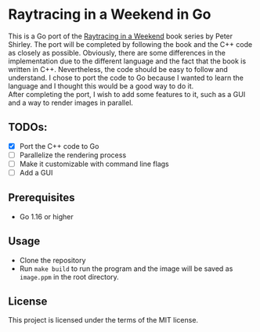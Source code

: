 # Raytracing in a Weekend in Go

This is a Go port of the [Raytracing in a Weekend](https://raytracing.github.io/books/RayTracingInOneWeekend.html) book series by Peter Shirley. The port will be completed by following the book and the C++ code as closely as possible. Obviously, there are some differences in the implementation due to the different language and the fact that the book is written in C++. Nevertheless, the code should be easy to follow and understand. I chose to port the code to Go because I wanted to learn the language and I thought this would be a good way to do it.  
After completing the port, I wish to add some features to it, such as a GUI and a way to render images in parallel.

## TODOs:

-   [x] Port the C++ code to Go
-   [ ] Parallelize the rendering process
-   [ ] Make it customizable with command line flags
-   [ ] Add a GUI

## Prerequisites

-   Go 1.16 or higher

## Usage

-   Clone the repository
-   Run `make build` to run the program and the image will be saved as `image.ppm` in the root directory.

## License

This project is licensed under the terms of the MIT license.
